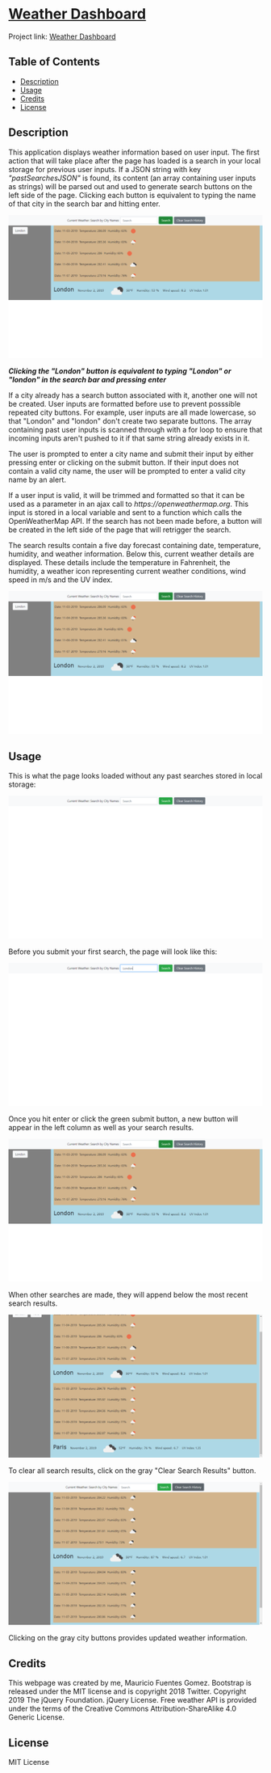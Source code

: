 # [Weather Dashboard](https://mfg-art.github.io/Homework/06-Weather/)

Project link: [Weather Dashboard](https://mfg-art.github.io/Homework/06-Weather/)

## Table of Contents

- [Description](#description)
- [Usage](#usage)
- [Credits](#credits)
- [License](#license)

## Description

This application displays weather information based on user input.
The first action that will take place after the page has loaded is a search in your local storage for previous user inputs. If a JSON string with key _"pastSearchesJSON"_ is found, its content (an array containing user inputs as strings) will be parsed out and used to generate search buttons on the left side of the page. Clicking each button is equivalent to typing the name of that city in the search bar and hitting enter.

![London button](Assets/first-search-results.png)

**_Clicking the "London" button is equivalent to typing "London" or "london" in the search bar and pressing enter_**

If a city already has a search button associated with it, another one will not be created. User inputs are formatted before use to prevent posssible repeated city buttons. For example, user inputs are all made lowercase, so that "London" and "london" don't create two separate buttons. The array containing past user inputs is scanned through with a for loop to ensure that incoming inputs aren't pushed to it if that same string already exists in it.

The user is prompted to enter a city name and submit their input by either pressing enter or clicking on the submit button. If their input does not contain a valid city name, the user will be prompted to enter a valid city name by an alert.

If a user input is valid, it will be trimmed and formatted so that it can be used as a parameter in an ajax call to _https://openweathermap.org_. This input is stored in a local variable and sent to a function which calls the OpenWeatherMap API. If the search has not been made before, a button will be created in the left side of the page that will retrigger the search.

The search results contain a five day forecast containing date, temperature, humidity, and weather information. Below this, current weather details are displayed. These details include the temperature in Fahrenheit, the humidity, a weather icon representing current weather conditions, wind speed in m/s and the UV index.

![Weather Results Example](Assets/first-search-results.png)

## Usage

This is what the page looks loaded without any past searches stored in local storage:

![Blank Page](Assets/clear-page-no-buttons.png)

Before you submit your first search, the page will look like this:

![Making First Search](Assets/making-first-search.png)

Once you hit enter or click the green submit button, a new button will appear in the left column as well as your search results.

![Weather Results Example](Assets/first-search-results.png)

When other searches are made, they will append below the most recent search results.

![Multiple Weather Search Results](Assets/second-search-results.png)

To clear all search results, click on the gray "Clear Search Results" button.

![Buttons are removed, but the search results are still displayed](Assets/search-results-no-buttons.png)

Clicking on the gray city buttons provides updated weather information.

## Credits

This webpage was created by me, Mauricio Fuentes Gomez. Bootstrap is released under the MIT license and is copyright 2018 Twitter. Copyright 2019 The jQuery Foundation. jQuery License. Free weather API is provided under the terms of the Creative Commons Attribution-ShareAlike 4.0 Generic License.

## License

MIT License
